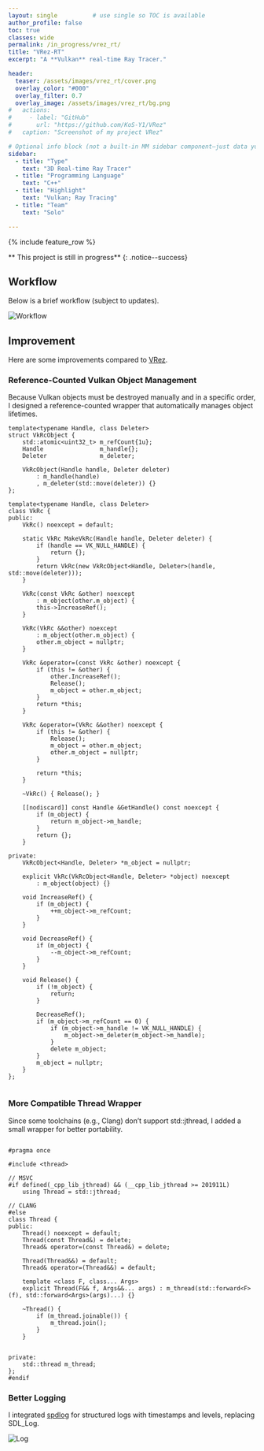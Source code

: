 ```yaml
---
layout: single          # use single so TOC is available
author_profile: false
toc: true
classes: wide
permalink: /in_progress/vrez_rt/
title: "VRez-RT"
excerpt: "A **Vulkan** real-time Ray Tracer."

header:
  teaser: /assets/images/vrez_rt/cover.png 
  overlay_color: "#000"
  overlay_filter: 0.7
  overlay_image: /assets/images/vrez_rt/bg.png
#   actions:
#     - label: "GitHub"
#       url: "https://github.com/KoS-Y1/VRez"
#   caption: "Screenshot of my project VRez"

# Optional info block (not a built-in MM sidebar component—just data you can render manually if you want)
sidebar:
  - title: "Type"
    text: "3D Real-time Ray Tracer"
  - title: "Programming Language"
    text: "C++"
  - title: "Highlight"
    text: "Vulkan; Ray Tracing"
  - title: "Team"
    text: "Solo"

---
```


{% include feature_row %}

** This project is still in progress**
{: .notice--success}

## Workflow

Below is a brief workflow (subject to updates).

![Workflow](/assets/images/vrez_rt/workflow.png)

## Improvement

Here are some improvements compared to [VRez](/completed_projects/vrez/).

### Reference-Counted Vulkan Object Management

Because Vulkan objects must be destroyed manually and in a specific order, I designed a reference-counted wrapper that automatically manages object lifetimes.

```
template<typename Handle, class Deleter>
struct VkRcObject {
    std::atomic<uint32_t> m_refCount{1u};
    Handle                m_handle{};
    Deleter               m_deleter;

    VkRcObject(Handle handle, Deleter deleter)
        : m_handle(handle)
        , m_deleter(std::move(deleter)) {}
};

template<typename Handle, class Deleter>
class VkRc {
public:
    VkRc() noexcept = default;

    static VkRc MakeVkRc(Handle handle, Deleter deleter) {
        if (handle == VK_NULL_HANDLE) {
            return {};
        }
        return VkRc(new VkRcObject<Handle, Deleter>(handle, std::move(deleter)));
    }

    VkRc(const VkRc &other) noexcept
        : m_object(other.m_object) {
        this->IncreaseRef();
    }

    VkRc(VkRc &&other) noexcept
        : m_object(other.m_object) {
        other.m_object = nullptr;
    }

    VkRc &operator=(const VkRc &other) noexcept {
        if (this != &other) {
            other.IncreaseRef();
            Release();
            m_object = other.m_object;
        }
        return *this;
    }

    VkRc &operator=(VkRc &&other) noexcept {
        if (this != &other) {
            Release();
            m_object = other.m_object;
            other.m_object = nullptr;
        }

        return *this;
    }

    ~VkRc() { Release(); }

    [[nodiscard]] const Handle &GetHandle() const noexcept {
        if (m_object) {
            return m_object->m_handle;
        }
        return {};
    }

private:
    VkRcObject<Handle, Deleter> *m_object = nullptr;

    explicit VkRc(VkRcObject<Handle, Deleter> *object) noexcept
        : m_object(object) {}

    void IncreaseRef() {
        if (m_object) {
            ++m_object->m_refCount;
        }
    }

    void DecreaseRef() {
        if (m_object) {
            --m_object->m_refCount;
        }
    }

    void Release() {
        if (!m_object) {
            return;
        }

        DecreaseRef();
        if (m_object->m_refCount == 0) {
            if (m_object->m_handle != VK_NULL_HANDLE) {
                m_object->m_deleter(m_object->m_handle);
            }
            delete m_object;
        }
        m_object = nullptr;
    }
};


```

### More Compatible Thread Wrapper

Since some toolchains (e.g., Clang) don’t support std::jthread, I added a small wrapper for better portability.

```

#pragma once

#include <thread>

// MSVC
#if defined(_cpp_lib_jthread) && (__cpp_lib_jthread >= 201911L)
    using Thread = std::jthread;

// CLANG
#else
class Thread {
public:
    Thread() noexcept = default;
    Thread(const Thread&) = delete;
    Thread& operator=(const Thread&) = delete;

    Thread(Thread&&) = default;
    Thread& operator=(Thread&&) = default;

    template <class F, class... Args>
    explicit Thread(F&& f, Args&&... args) : m_thread(std::forward<F>(f), std::forward<Args>(args)...) {}

    ~Thread() {
        if (m_thread.joinable()) {
            m_thread.join();
        }
    }


private:
    std::thread m_thread;
};
#endif

```

### Better Logging

I integrated [spdlog](https://github.com/gabime/spdlog) for structured logs with timestamps and levels, replacing SDL_Log.

![Log](/assets//images/vrez_rt/log.png)
